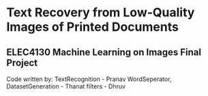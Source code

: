# Text Recovery from Low-Quality Images of Printed Documents
## ELEC4130 Machine Learning on Images Final Project

Code written by:
TextRecognition - Pranav
WordSeperator, DatasetGeneration - Thanat
filters - Dhruv

